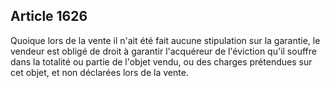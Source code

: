 Article 1626
----
Quoique lors de la vente il n'ait été fait aucune stipulation sur la garantie,
le vendeur est obligé de droit à garantir l'acquéreur de l'éviction qu'il
souffre dans la totalité ou partie de l'objet vendu, ou des charges prétendues
sur cet objet, et non déclarées lors de la vente.
